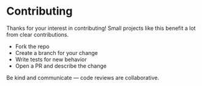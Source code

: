 # Contributing

Thanks for your interest in contributing! Small projects like this benefit a lot from clear contributions.

- Fork the repo
- Create a branch for your change
- Write tests for new behavior
- Open a PR and describe the change

Be kind and communicate — code reviews are collaborative.
